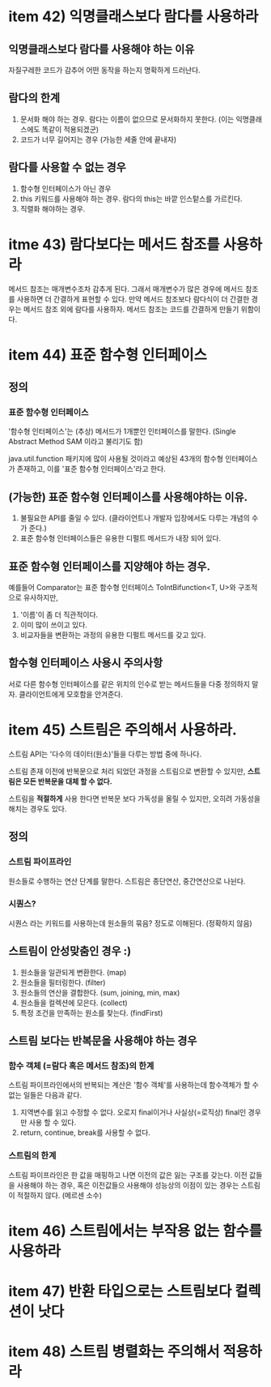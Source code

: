 # item 42) 익명클래스보다 람다를 사용하라

## 익명클래스보다 람다를 사용해야 하는 이유
자질구레한 코드가 감추어 어떤 동작을 하는지 명확하게 드러난다.

## 람다의 한계
1. 문서화 해야 하는 경우. 람다는 이름이 없으므로 문서화하지 못한다. (이는 익명클래스에도 똑같이 적용되겠군)
2. 코드가 너무 길어지는 경우 (가능한 세줄 안에 끝내자)

## 람다를 사용할 수 없는 경우
1. 함수형 인터페이스가 아닌 경우
2. this 키워드를 사용해야 하는 경우. 람다의 this는 바깥 인스텉스를 가르킨다.
3. 직렬화 해야하는 경우.

# itme 43) 람다보다는 메서드 참조를 사용하라

메서드 참조는 매개변수조차 감추게 된다. 그래서 매개변수가 많은 경우에 메서드 참조를 사용하면 더 간결하게 표현할 수 있다.
만약 메서드 참조보다 람다식이 더 간결한 경우는 메서드 참조 외에 람다를 사용하자. 메서드 참조는 코드를 간결하게 만들기 위함이다.

# item 44) 표준 함수형 인터페이스

## 정의
### 표준 함수형 인터페이스
'함수형 인터페이스'는 (추상) 메서드가 1개뿐인 인터페이스를 말한다. (Single Abstract Method SAM 이라고 불리기도 함)

java.util.function 패키지에 많이 사용될 것이라고 예상된 43개의 함수형 인터페이스가 존재하고, 이를 '표준 함수형 인터페이스'라고 한다.

## (가능한) 표준 함수형 인터페이스를 사용해야하는 이유.
1. 불필요한 API를 줄일 수 있다. (클라이언트나 개발자 입장에서도 다루는 개념의 수가 준다.)
2. 표준 함수형 인터페이스들은 유용한 디펄트 메서드가 내장 되어 있다.

## 표준 함수형 인터페이스를 지양해야 하는 경우.
예를들어 Comparator<T>는 표준 함수형 인터페이스 ToIntBifunction<T, U>와 구조적으로 유사하지만, 
1. '이름'이 좀 더 직관적이다.
2. 이미 많이 쓰이고 있다.
3. 비교자들을 변환하는 과정의 유용한 디펄트 메서드를 갖고 있다.

## 함수형 인터페이스 사용시 주의사항
서로 다른 함수형 인터페이스를 같은 위치의 인수로 받는 메서드들을 다중 정의하지 말자. 클라이언트에게 모호함을 안겨준다.

# item 45) 스트림은 주의해서 사용하라.
스트림 API는 '다수의 데이터(원소)'들을 다루는 방법 중에 하나다.

스트림 존재 이전에 반복문으로 처리 되었던 과정을 스트림으로 변환할 수 있지만, **스트림은 모든 반복문을 대체 할 수 없다.**

스트림을 **적절하게** 사용 한다면 반복문 보다 가독성을 올릴 수 있지만, 오히려 가동성을 해치는 경우도 있다.

## 정의
### 스트림 파이프라인
원소들로 수행하는 연산 단계를 말한다. 스트림은 종단연산, 중간연산으로 나뉜다. 

### 시퀀스?
시퀀스 라는 키워드를 사용하는데 원소들의 묶음? 정도로 이해된다. (정확하지 않음)

## 스트림이 안성맞춤인 경우 :)
1. 원소들을 일관되게 변환한다. (map)
2. 원소들을 필터링한다. (filter)
3. 원소들의 연산을 결합한다. (sum, joining, min, max)
4. 원소들을 컬렉션에 모은다. (collect)
5. 특정 조건을 만족하는 원소를 찾는다. (findFirst)

## 스트림 보다는 반복문을 사용해야 하는 경우

### 함수 객체 (=람다 혹은 메서드 참조)의 한계
스트림 파이프라인에서의 반복되는 계산은 '함수 객체'를 사용하는데 함수객체가 할 수 없는 일들은 다음과 같다.

1. 지역변수를 읽고 수정할 수 없다. 오로지 final이거나 사실상(=로직상) final인 경우만 사용 할 수 있다.
2. return, continue, break를 사용할 수 없다.

### 스트림의 한계
스트림 파이프라인은 한 값을 매핑하고 나면 이전의 값은 잃는 구조를 갖는다. 이전 값들을 사용해야 하는 경우, 혹은 이전값들으 사용해야 성능상의 이점이 있는 경우는 스트림이 적절하지 않다. (메르센 소수)

# item 46) 스트림에서는 부작용 없는 함수를 사용하라

# item 47) 반환 타입으로는 스트림보다 컬렉션이 낫다

# item 48) 스트림 병렬화는 주의해서 적용하라
